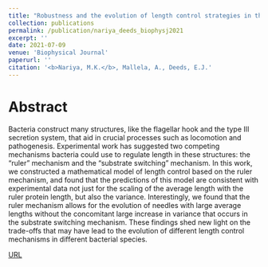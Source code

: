 ```yaml
---
title: "Robustness and the evolution of length control strategies in the type III secretion system and flagellar hook"
collection: publications
permalink: /publication/nariya_deeds_biophysj2021
excerpt: ''
date: 2021-07-09
venue: 'Biophysical Journal'
paperurl: ''
citation: '<b>Nariya, M.K.</b>, Mallela, A., Deeds, E.J.'
---
```

# Abstract
Bacteria construct many structures, like the flagellar hook and the type III secretion system, that aid in crucial processes such as locomotion and pathogenesis. Experimental work has suggested two competing mechanisms bacteria could use to regulate length in these structures: the “ruler” mechanism and the “substrate switching” mechanism. In this work, we constructed a mathematical model of length control based on the ruler mechanism, and found that the predictions of this model are consistent with experimental data not just for the scaling of the average length with the ruler protein length, but also the variance. Interestingly, we found that the ruler mechanism allows for the evolution of needles with large average lengths without the concomitant large increase in variance that occurs in the substrate switching mechanism. These findings shed new light on the trade-offs that may have lead to the evolution of different length control mechanisms in different bacterial species.

[URL](https://www.sciencedirect.com/science/article/abs/pii/S0006349521005579)
